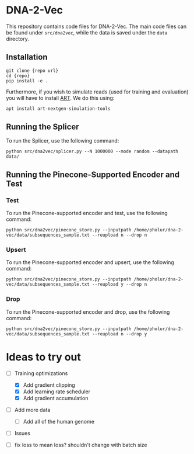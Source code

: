 # DNA-2-Vec

This repository contains code files for DNA-2-Vec. The main code files can be found under `src/dna2vec`, while the data is saved under the `data` directory.

## Installation

```
git clone {repo url}
cd {repo}
pip install -e .
```

Furthermore, if you wish to simulate reads (used for training and evaluation) you will have to install [ART](https://www.niehs.nih.gov/research/resources/software/biostatistics/art/index.cfm). We do this using: 

```bash
apt install art-nextgen-simulation-tools
```


## Running the Splicer

To run the Splicer, use the following command:

```
python src/dna2vec/splicer.py --N 1000000 --mode random --datapath data/
```

## Running the Pinecone-Supported Encoder and Test

### Test

To run the Pinecone-supported encoder and test, use the following command:

```
python src/dna2vec/pinecone_store.py --inputpath /home/pholur/dna-2-vec/data/subsequences_sample.txt --reupload n --drop n
```

### Upsert

To run the Pinecone-supported encoder and upsert, use the following command:

```
python src/dna2vec/pinecone_store.py --inputpath /home/pholur/dna-2-vec/data/subsequences_sample.txt --reupload y --drop n
```

### Drop

To run the Pinecone-supported encoder and drop, use the following command:

```
python src/dna2vec/pinecone_store.py --inputpath /home/pholur/dna-2-vec/data/subsequences_sample.txt --reupload n --drop y
```

# Ideas to try out


- [ ] Training optimizations
    - [x] Add gradient clipping
    - [x] Add learning rate scheduler
    - [x] Add gradient accumulation
- [ ] Add more data
    - [ ] Add all of the human genome
- [ ] Issues

- [ ] fix loss to mean loss? shouldn't change with batch size
